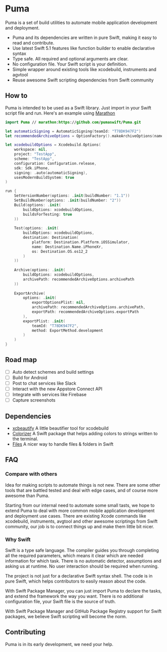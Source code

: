 # Puma

Puma is a set of build utilities to automate mobile application development and deployment.

- Puma and its dependencies are written in pure Swift, making it easy to read and contribute.
- Use latest Swift 5.1 features like function builder to enable declarative syntax
- Type safe. All required and optional arguments are clear.
- No configuration file. Your Swift script is your definition.
- Simple wrapper around existing tools like xcodebuild, instruments and agvtool
- Reuse awesome Swift scripting dependencies from Swift community

## How to

Puma is intended to be used as a Swift library. Just import in your Swift script file and run. Here's an example using [Marathon](https://github.com/JohnSundell/Marathon)

```swift
import Puma // marathon:https://github.com/pumaswift/Puma.git

let automaticSigning = AutomaticSigning(teamId: "T78DK947F2")
let recommendedArchiveOptions = OptionFactory().makeArchiveOptions(name: "TestApp")

let xcodebuildOptions = Xcodebuild.Options(
    workspace: nil,
    project: "TestApp",
    scheme: "TestApp",
    configuration: Configuration.release,
    sdk: Sdk.iPhone,
    signing: .auto(automaticSigning),
    usesModernBuildSystem: true
)

run {
    SetVersionNumber(options: .init(buildNumber: "1.1"))
    SetBuildNumber(options: .init(buildNumber: "2"))
    Build(options: .init(
        buildOptions: xcodebuildOptions,
        buildsForTesting: true
    ))
    
    Test(options: .init(
        buildOptions: xcodebuildOptions,
        destination: Destination(
            platform: Destination.Platform.iOSSimulator,
            name: Destination.Name.iPhoneXr,
            os: Destination.OS.os12_2
        )
    ))
   
    Archive(options: .init(
        buildOptions: xcodebuildOptions,
        archivePath: recommendedArchiveOptions.archivePath
    ))
   
    ExportArchive(
        options: .init(
            exportOptionsPlist: nil,
            archivePath: recommendedArchiveOptions.archivePath,
            exportPath: recommendedArchiveOptions.exportPath
        ),
        exportPlist: .init(
            teamId: "T78DK947F2",
            method: ExportMethod.development
        )
    )
}
```

## Road map

- [ ] Auto detect schemes and build settings
- [ ] Build for Android
- [ ] Post to chat services like Slack
- [ ] Interact with the new Appstore Connect API
- [ ] Integrate with services like Firebase
- [ ] Capture screenshots

## Dependencies

- [xcbeautify](https://github.com/thii/xcbeautify) A little beautifier tool for xcodebuild
- [Colorizer](https://github.com/getGuaka/Colorizer) A Swift package that helps adding colors to strings written to the terminal.
- [Files](https://github.com/JohnSundell/Files) A nicer way to handle files & folders in Swift

## FAQ

### Compare with others

Idea for making scripts to automate things is not new. There are some other tools that are battled tested and deal with edge cases, and of course more awesome than Puma.

Starting from our internal need to automate some small tasts, we hope to extend Puma to deal with more common mobile application development and deployment use cases. There are existing Xcode commands like xcodebuild, instruments, avgtool and other awesome scriptings from Swift community, our job is to connect things up and make them little bit nicer.

### Why Swift

Swift is a type safe language. The compiler guides you through completing all the required parameters, which means it clear which are needed information for which task. There is no automatic detector, assumptions and asking us at runtime. No user interaction should be required when running.

The project is not just for a declarative Swift syntax shell. The code is in pure Swift, which helps contributors to easily reason about the code.

With Swift Package Manager, you can just import Puma to declare the tasks, and extend the framework the way you want. There is no additional configuration file, your Swift file is the source of truth.

With Swift Package Manager and GitHub Package Registry support for Swift packages, we believe Swift scripting will become the norm.

## Contributing

Puma is in its early development, we need your help.



